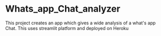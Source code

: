 # Whats_app_Chat_analyzer
This project creates an app which gives a wide analysis of a what's app Chat.
This uses streamlit platform and deployed on Heroku
